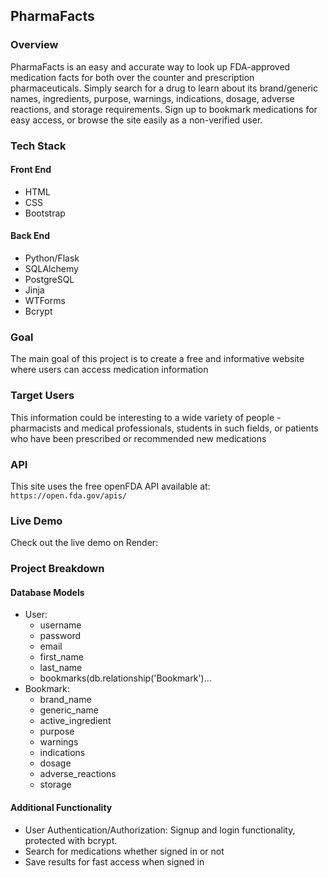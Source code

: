 ## PharmaFacts

### Overview

PharmaFacts is an easy and accurate way to look up FDA-approved medication facts for both over the counter and prescription pharmaceuticals. Simply search for a drug to learn about its brand/generic names, ingredients, purpose, warnings, indications, dosage, adverse reactions, and storage requirements. Sign up to bookmark medications for easy access, or browse the site easily as a non-verified user.

### Tech Stack

#### Front End

- HTML
- CSS
- Bootstrap

#### Back End

- Python/Flask
- SQLAlchemy
- PostgreSQL
- Jinja
- WTForms
- Bcrypt

### Goal

The main goal of this project is to create a free and informative website where users can access medication information

### Target Users

This information could be interesting to a wide variety of people - pharmacists and medical professionals, students in such fields, or patients who have been prescribed or recommended new medications

### API

This site uses the free openFDA API available at:
`https://open.fda.gov/apis/`

### Live Demo

Check out the live demo on Render:

### Project Breakdown

#### Database Models

- User:
  - username
  - password
  - email
  - first_name
  - last_name
  - bookmarks(db.relationship('Bookmark')...
- Bookmark:
  - brand_name
  - generic_name
  - active_ingredient
  - purpose
  - warnings
  - indications
  - dosage
  - adverse_reactions
  - storage

#### Additional Functionality

- User Authentication/Authorization: Signup and login functionality, protected with bcrypt.
- Search for medications whether signed in or not
- Save results for fast access when signed in
